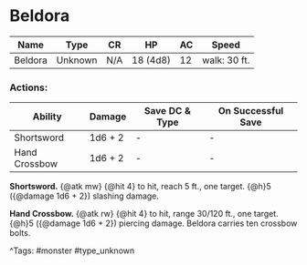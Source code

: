 # Beldora

| Name | Type | CR | HP | AC | Speed |
|------|------|----|----|----|-------|
| Beldora | Unknown | N/A | 18 (4d8) | 12 | walk: 30 ft. |

### Actions:

| Ability | Damage | Save DC & Type | On Successful Save |
|---------|--------|----------------|--------------------|
| Shortsword | 1d6 + 2 | - | - |
| Hand Crossbow | 1d6 + 2 | - | - |


**Shortsword.** {@atk mw} {@hit 4} to hit, reach 5 ft., one target. {@h}5 ({@damage 1d6 + 2}) slashing damage.

**Hand Crossbow.** {@atk rw} {@hit 4} to hit, range 30/120 ft., one target. {@h}5 ({@damage 1d6 + 2}) piercing damage. Beldora carries ten crossbow bolts.

^Tags: #monster #type_unknown